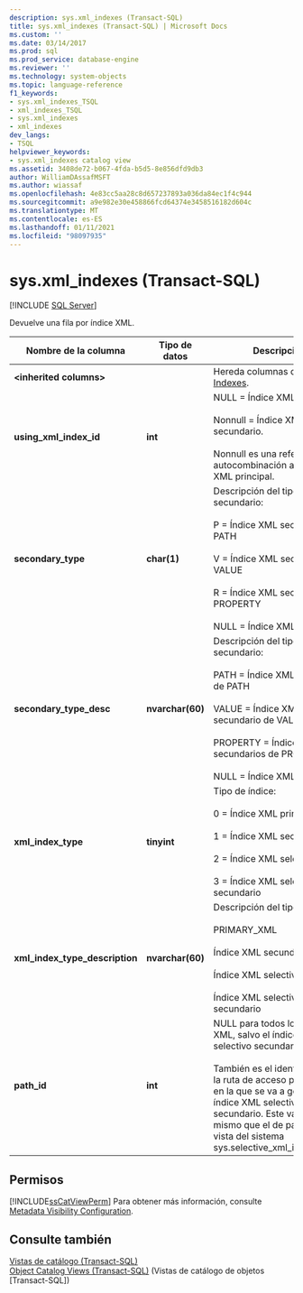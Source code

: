 ```yaml
---
description: sys.xml_indexes (Transact-SQL)
title: sys.xml_indexes (Transact-SQL) | Microsoft Docs
ms.custom: ''
ms.date: 03/14/2017
ms.prod: sql
ms.prod_service: database-engine
ms.reviewer: ''
ms.technology: system-objects
ms.topic: language-reference
f1_keywords:
- sys.xml_indexes_TSQL
- xml_indexes_TSQL
- sys.xml_indexes
- xml_indexes
dev_langs:
- TSQL
helpviewer_keywords:
- sys.xml_indexes catalog view
ms.assetid: 3408de72-b067-4fda-b5d5-8e856dfd9db3
author: WilliamDAssafMSFT
ms.author: wiassaf
ms.openlocfilehash: 4e83cc5aa28c8d657237893a036da84ec1f4c944
ms.sourcegitcommit: a9e982e30e458866fcd64374e3458516182d604c
ms.translationtype: MT
ms.contentlocale: es-ES
ms.lasthandoff: 01/11/2021
ms.locfileid: "98097935"
---
```

# <a name="sysxml_indexes-transact-sql"></a>sys.xml_indexes (Transact-SQL)
[!INCLUDE [SQL Server](../../includes/applies-to-version/sqlserver.md)]

  Devuelve una fila por índice XML.  
  
|Nombre de la columna|Tipo de datos|Descripción|  
|-----------------|---------------|-----------------|  
|**\<inherited columns>**||Hereda columnas de [Sys. Indexes](../../relational-databases/system-catalog-views/sys-indexes-transact-sql.md).|  
|**using_xml_index_id**|**int**|NULL = Índice XML principal.<br /><br /> Nonnull = Índice XML secundario.<br /><br /> Nonnull es una referencia de autocombinación al índice XML principal.|  
|**secondary_type**|**char(1)**|Descripción del tipo del índice secundario:<br /><br /> P = Índice XML secundario de PATH<br /><br /> V = Índice XML secundario de VALUE<br /><br /> R = Índice XML secundario de PROPERTY<br /><br /> NULL = Índice XML principal|  
|**secondary_type_desc**|**nvarchar(60)**|Descripción del tipo del índice secundario:<br /><br /> PATH = Índice XML secundario de PATH<br /><br /> VALUE = Índice XML secundario de VALUE<br /><br /> PROPERTY = Índices XML secundarios de PROPERTY.<br /><br /> NULL = Índice XML principal|  
|**xml_index_type**|**tinyint**|Tipo de índice:<br /><br /> 0 = Índice XML principal<br /><br /> 1 = Índice XML secundario<br /><br /> 2 = Índice XML selectivo<br /><br /> 3 = Índice XML selectivo secundario|  
|**xml_index_type_description**|**nvarchar(60)**|Descripción del tipo de índice:<br /><br /> PRIMARY_XML<br /><br /> Índice XML secundario<br /><br /> Índice XML selectivo<br /><br /> Índice XML selectivo secundario|  
|**path_id**|**int**|NULL para todos los índices XML, salvo el índice XML selectivo secundario.<br /><br /> También es el identificador de la ruta de acceso promovida en la que se va a generar el índice XML selectivo secundario. Este valor es el mismo que el de path_id de la vista del sistema sys.selective_xml_index_paths.|  
  
## <a name="permissions"></a>Permisos  
 [!INCLUDE[ssCatViewPerm](../../includes/sscatviewperm-md.md)] Para obtener más información, consulte [Metadata Visibility Configuration](../../relational-databases/security/metadata-visibility-configuration.md).  
  
## <a name="see-also"></a>Consulte también  
 [Vistas de catálogo &#40;Transact-SQL&#41;](../../relational-databases/system-catalog-views/catalog-views-transact-sql.md)   
 [Object Catalog Views &#40;Transact-SQL&#41;](../../relational-databases/system-catalog-views/object-catalog-views-transact-sql.md) (Vistas de catálogo de objetos [Transact-SQL])  
  
  
